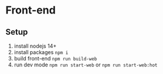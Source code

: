 # Front-end

## Setup

1. install nodejs 14+
2. install packages `npm i`
3. build front-end `npm run build-web`
4. run dev mode `npm run start-web` or `npm run start-web:hot`
